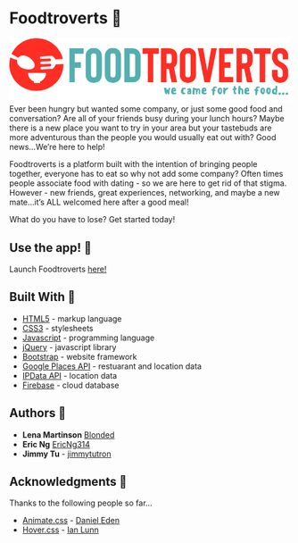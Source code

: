 # Foodtroverts :rice:
![logo](assets/images/logo.png)
Ever been hungry but wanted some company, or just some good food and conversation? Are all of your friends busy during your lunch hours? Maybe there is a new place you want to try in your area but your tastebuds are more adventurous than the people you would usually eat out with? Good news…We’re here to help!

Foodtroverts is a platform built with the intention of bringing people together, everyone has to eat so why not add some company? Often times people associate food with dating - so we are here to get rid of that stigma. However - new friends, great experiences, networking, and maybe a new mate…it’s ALL welcomed here after a good meal!

What do you have to lose? Get started today!

## Use the app! :ice_cream:
Launch Foodtroverts [here!](https://jimmytutron.github.io/Foodtroverts/)

## Built With :pizza:

* [HTML5](https://www.w3.org/TR/html/) - markup language
* [CSS3](https://developer.mozilla.org/en-US/docs/Web/CSS/CSS3) - stylesheets
* [Javascript](https://www.javascript.com/) - programming language
* [jQuery](https://jquery.com/) - javascript library
* [Bootstrap](https://getbootstrap.com/) - website framework
* [Google Places API](https://developers.google.com/places/web-service/intro) - restuarant and location data
* [IPData API](https://ipdata.co/) - location data
* [Firebase](https://firebase.google.com/) - cloud database

## Authors :ramen: 

* **Lena Martinson** [Blonded](https://github.com/Blonded)
* **Eric Ng** [EricNg314](https://github.com/EricNg314)
* **Jimmy Tu** - [jimmytutron](https://github.com/jimmytutron)


## Acknowledgments :pray:

Thanks to the following people so far...

* [Animate.css](https://daneden.github.io/animate.css/) - [Daniel Eden](https://daneden.me/)
* [Hover.css](http://ianlunn.github.io/Hover/) - [Ian Lunn](https://github.com/IanLunn)